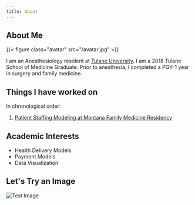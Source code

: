 ```yaml
---
title: About
---
```


## About Me

{{< figure class="avatar" src="/avatar.jpg" >}}

I am an Anesthesiology resident at [Tulane University](https://medicine.tulane.edu/departments/anesthesiology). I am a 2018 Tulane School of Medicine Graduate. Prior to anesthesia, I completed a PGY-1 year in surgery and family medicine.

## Things I have worked on

In chronological order:
1. [Patient Staffing Modeling at Montana Family Medicine Residency](../post/patient-census/)

## Academic Interests

* Health Delivery Models
* Payment Models
* Data Visualization

## Let's Try an Image

![Test Image](/about_files/NOHIG_Opt3.png)
